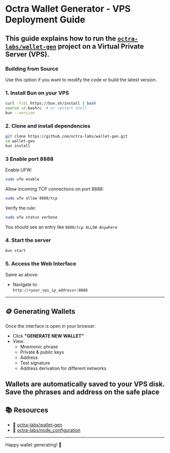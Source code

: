 # Octra Wallet Generator - VPS Deployment Guide

This guide explains how to run the [`octra-labs/wallet-gen`](https://github.com/octra-labs/wallet-gen) project on a Virtual Private Server (VPS).
---

### Building from Source

Use this option if you want to modify the code or build the latest version.

### 1. Install Bun on your VPS

```bash
curl -fsSL https://bun.sh/install | bash
source ~/.bashrc  # or restart shell
bun --version
```

### 2. Clone and install dependencies

```bash
git clone https://github.com/octra-labs/wallet-gen.git
cd wallet-gen
bun install
```

### 3 Enable port 8888

Enable UFW:
```bash
sudo ufw enable
```
Allow incoming TCP connections on port 8888:
```bash
sudo ufw allow 8888/tcp
```
Verify the rule:
```bash
sudo ufw status verbose
```
You should see an entry like ```8888/tcp ALLOW Anywhere```

### 4. Start the server

```bash
bun start
```

### 5. Access the Web Interface

Same as above:

- Navigate to:  
  `http://<your_vps_ip_address>:8888`
---

## 🪙 Generating Wallets

Once the interface is open in your browser:

- Click **"GENERATE NEW WALLET"**
- View:
  - Mnemonic phrase
  - Private & public keys
  - Address
  - Test signature
  - Address derivation for different networks

Wallets are **automatically saved** to your VPS disk.
Save the phrases and address on the safe place
---

## 📚 Resources

- 🔗 [octra-labs/wallet-gen](https://github.com/octra-labs/wallet-gen)
- 🔗 [octra-labs/node_configuration](https://github.com/octra-labs/node_configuration)

---

Happy wallet generating! 🚀
